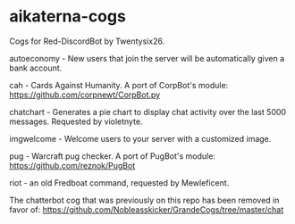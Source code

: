 # aikaterna-cogs
Cogs for Red-DiscordBot by Twentysix26.

autoeconomy - New users that join the server will be automatically given a bank account.

cah - Cards Against Humanity. A port of CorpBot's module: https://github.com/corpnewt/CorpBot.py

chatchart - Generates a pie chart to display chat activity over the last 5000 messages. Requested by violetnyte.

imgwelcome - Welcome users to your server with a customized image.

pug - Warcraft pug checker. A port of PugBot's module: https://github.com/reznok/PugBot

riot - an old Fredboat command, requested by Mewleficent.

The chatterbot cog that was previously on this repo has been removed in favor of: https://github.com/Nobleasskicker/GrandeCogs/tree/master/chat
